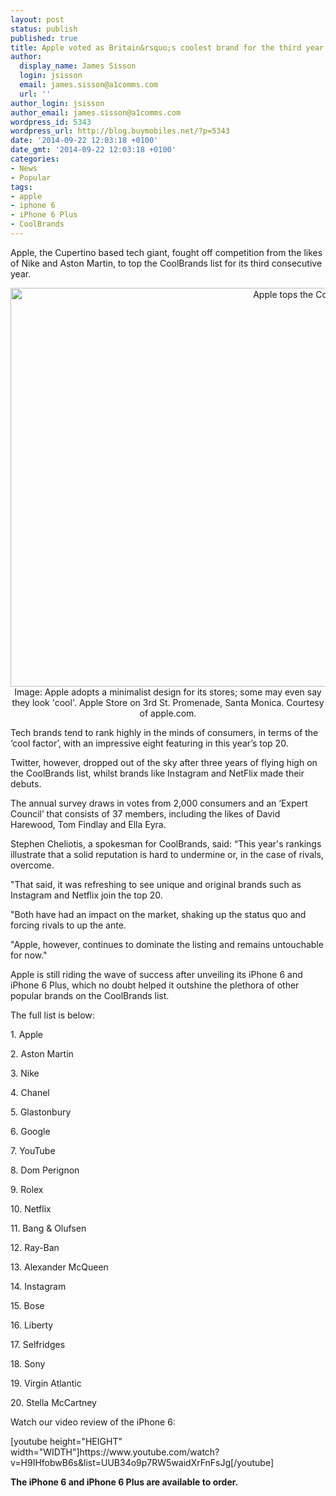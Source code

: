 ```yaml
---
layout: post
status: publish
published: true
title: Apple voted as Britain&rsquo;s coolest brand for the third year running
author:
  display_name: James Sisson
  login: jsisson
  email: james.sisson@a1comms.com
  url: ''
author_login: jsisson
author_email: james.sisson@a1comms.com
wordpress_id: 5343
wordpress_url: http://blog.buymobiles.net/?p=5343
date: '2014-09-22 12:03:18 +0100'
date_gmt: '2014-09-22 12:03:18 +0100'
categories:
- News
- Popular
tags:
- apple
- iphone 6
- iPhone 6 Plus
- CoolBrands
---
```

<p><span class="postStandFirst">Apple, the Cupertino based tech giant, fought off competition from the likes of Nike and Aston Martin, to top the CoolBrands list for its third consecutive year.</span></p>
<p style="text-align: center;"><img class="size-large wp-image-5349 aligncenter" alt="Apple tops the CoolBrands list" src="https://a1comms-blog-buymobiles.storage.googleapis.com/2014/09/Santa-Monica-store-1024x681.jpg" width="960" height="638" /><span class="caption">Image: Apple adopts a minimalist design for its stores; some may even say they look 'cool'. Apple Store on 3rd St. Promenade, Santa Monica. Courtesy of apple.com.</span></p>
<p>Tech brands tend to rank highly in the minds of consumers, in terms of the &lsquo;cool factor&rsquo;, with an impressive eight featuring in this year&rsquo;s top 20.</p>
<p>Twitter, however, dropped out of the sky after three years of flying high on the CoolBrands list, whilst brands like Instagram and NetFlix made their debuts.</p>
<p>The annual survey draws in votes from 2,000 consumers and an &lsquo;Expert Council&rsquo; that consists of 37 members, including the likes of David Harewood, Tom Findlay and Ella Eyra.</p>
<p>Stephen Cheliotis, a spokesman for CoolBrands, said: &ldquo;This year's rankings illustrate that a solid reputation is hard to undermine or, in the case of rivals, overcome.</p>
<p>"That said, it was refreshing to see unique and original brands such as Instagram and Netflix join the top 20.</p>
<p>"Both have had an impact on the market, shaking up the status quo and forcing rivals to up the ante.</p>
<p>"Apple, however, continues to dominate the listing and remains untouchable for now."</p>
<p>Apple is still riding the wave of success after unveiling its iPhone 6 and iPhone 6 Plus, which no doubt helped it outshine the plethora of other popular brands on the CoolBrands list.</p>
<p>The full list is below:</p>
<p>1. Apple</p>
<p>2. Aston Martin</p>
<p>3. Nike</p>
<p>4. Chanel</p>
<p>5. Glastonbury</p>
<p>6. Google</p>
<p>7. YouTube</p>
<p>8. Dom Perignon</p>
<p>9. Rolex</p>
<p>10. Netflix</p>
<p>11. Bang &amp; Olufsen</p>
<p>12. Ray-Ban</p>
<p>13. Alexander McQueen</p>
<p>14. Instagram</p>
<p>15. Bose</p>
<p>16. Liberty</p>
<p>17. Selfridges</p>
<p>18. Sony</p>
<p>19. Virgin Atlantic</p>
<p>20. Stella McCartney</p>
<p>Watch our video review of the iPhone 6:</p>
<p>[youtube height="HEIGHT" width="WIDTH"]https://www.youtube.com/watch?v=H9IHfobwB6s&amp;list=UUB34o9p7RW5waidXrFnFsJg[/youtube]<br />
<strong></strong></p>
<p><strong>The iPhone 6 and iPhone 6 Plus are available to order.</strong></p>
